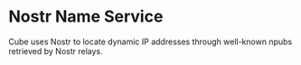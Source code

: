 # Nostr Name Service
Cube uses Nostr to locate dynamic IP addresses through well-known npubs retrieved by Nostr relays.